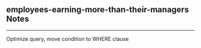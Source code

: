 <h2>employees-earning-more-than-their-managers Notes</h2><hr>Optimize query, move condition to WHERE clause